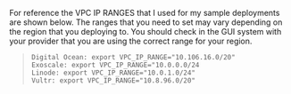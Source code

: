 For reference the VPC IP RANGES that I used for my sample deployments are shown below. 
The ranges that you need to set may vary depending on the region that you deploying to. 
You should check in the GUI system with your provider that you are using the correct range for your region.

>     Digital Ocean: export VPC_IP_RANGE="10.106.16.0/20"
>     Exoscale: export VPC_IP_RANGE="10.0.0.0/24
>     Linode: export VPC_IP_RANGE="10.0.1.0/24"
>     Vultr: export VPC_IP_RANGE="10.8.96.0/20"
